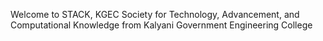 Welcome to STACK, KGEC
Society for Technology, Advancement, and Computational Knowledge from Kalyani Government Engineering College
